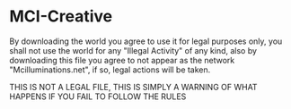 # MCI-Creative

By downloading the world you agree to use it for legal purposes only, you shall not use the world for any "Illegal Activity" of any kind, also by downloading this file you agree to not appear as the network "Mcilluminations.net", if so, legal actions will be taken.

THIS IS NOT A LEGAL FILE, THIS IS SIMPLY A WARNING OF WHAT HAPPENS IF YOU FAIL TO FOLLOW THE RULES
